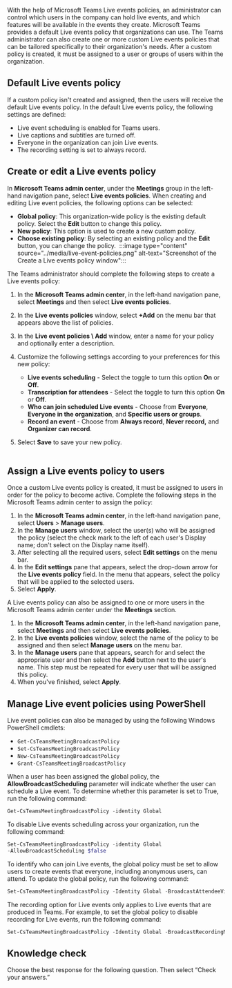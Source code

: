 With the help of Microsoft Teams Live events policies, an administrator can control which users in the company can hold live events, and which features will be available in the events they create. Microsoft Teams provides a default Live events policy that organizations can use. The Teams administrator can also create one or more custom Live events policies that can be tailored specifically to their organization's needs. After a custom policy is created, it must be assigned to a user or groups of users within the organization.

## Default Live events policy

If a custom policy isn't created and assigned, then the users will receive the default Live events policy. In the default Live events policy, the following settings are defined:

- Live event scheduling is enabled for Teams users.
- Live captions and subtitles are turned off.
- Everyone in the organization can join Live events.
- The recording setting is set to always record.

## Create or edit a Live events policy

In **Microsoft Teams admin center**, under the **Meetings** group in the left-hand navigation pane, select **Live events policies**. When creating and editing Live event policies, the following options can be selected:

- **Global policy**: This organization-wide policy is the existing default policy. Select the **Edit** button to change this policy.
- **New policy**: This option is used to create a new custom policy.
- **Choose existing policy**: By selecting an existing policy and the **Edit** button, you can change the policy.
‎
	:::image type="content" source="../media/live-event-policies.png" alt-text="Screenshot of the Create a Live events policy window":::
 
The Teams administrator should complete the following steps to create a Live events policy:

1. In the **Microsoft Teams admin center**, in the left-hand navigation pane, select **Meetings** and then select **Live events policies**.
2. In the **Live events policies** window, select **+Add** on the menu bar that appears above the list of policies.
3. In the **Live event policies \ Add** window, enter a name for your policy and optionally enter a description.
4. Customize the following settings according to your preferences for this new policy:

	- **Live events scheduling** - Select the toggle to turn this option **On** or **Off**.
	- **Transcription for attendees** - Select the toggle to turn this option **On** or **Off**.
	- **Who can join scheduled Live events** - Choose from **Everyone**, **Everyone in the organization**, and **Specific users or groups**.
	- **Record an event** - Choose from **Always record**, **Never record,** and **Organizer can record**.

5. Select **Save** to save your new policy.  
‎
## Assign a Live events policy to users

Once a custom Live events policy is created, it must be assigned to users in order for the policy to become active. Complete the following steps in the Microsoft Teams admin center to assign the policy:

1. In the **Microsoft Teams admin center**, in the left-hand navigation pane, select **Users** > **Manage users**.
2. In the **Manage users** window, select the user(s) who will be assigned the policy (select the check mark to the left of each user's Display name; don't select on the Display name itself).
3. After selecting all the required users, select **Edit settings** on the menu bar.
4. In the **Edit settings** pane that appears, select the drop-down arrow for the **Live events policy** field. In the menu that appears, select the policy that will be applied to the selected users.
5. Select **Apply**.

A Live events policy can also be assigned to one or more users in the Microsoft Teams admin center under the **Meetings** section.

1. In the **Microsoft Teams admin center**, in the left-hand navigation pane, select **Meetings** and then select **Live events policies**. 
2. In the **Live events policies** window, select the name of the policy to be assigned and then select **Manage users** on the menu bar. 
3. In the **Manage users** pane that appears, search for and select the appropriate user and then select the **Add** button next to the user's name. This step must be repeated for every user that will be assigned this policy.
4. When you've finished, select **Apply**.

## Manage Live event policies using PowerShell

Live event policies can also be managed by using the following Windows PowerShell cmdlets:

- ```Get-CsTeamsMeetingBroadcastPolicy```
- ```Set-CsTeamsMeetingBroadcastPolicy```
- ```New-CsTeamsMeetingBroadcastPolicy```
- ```Grant-CsTeamsMeetingBroadcastPolicy```

When a user has been assigned the global policy, the **AllowBroadcastScheduling** parameter will indicate whether the user can schedule a Live event. To determine whether this parameter is set to True, run the following command:  

```powershell
Get-CsTeamsMeetingBroadcastPolicy -identity Global
```

To disable Live events scheduling across your organization, run the following command:

```powershell
Set-CsTeamsMeetingBroadcastPolicy -identity Global   
‎-AllowBroadcastScheduling $false
```

To identify who can join Live events, the global policy must be set to allow users to create events that everyone, including anonymous users, can attend. To update the global policy, run the following command:  

```powershell
Set-CsTeamsMeetingBroadcastPolicy -Identity Global -BroadcastAttendeeVisibility Everyone
```

The recording option for Live events only applies to Live events that are produced in Teams. For example, to set the global policy to disable recording for Live events, run the following command:

```powershell
Set-CsTeamsMeetingBroadcastPolicy -Identity Global -BroadcastRecordingMode AlwaysDisabled
```


## Knowledge check

Choose the best response for the following question. Then select “Check your answers.”